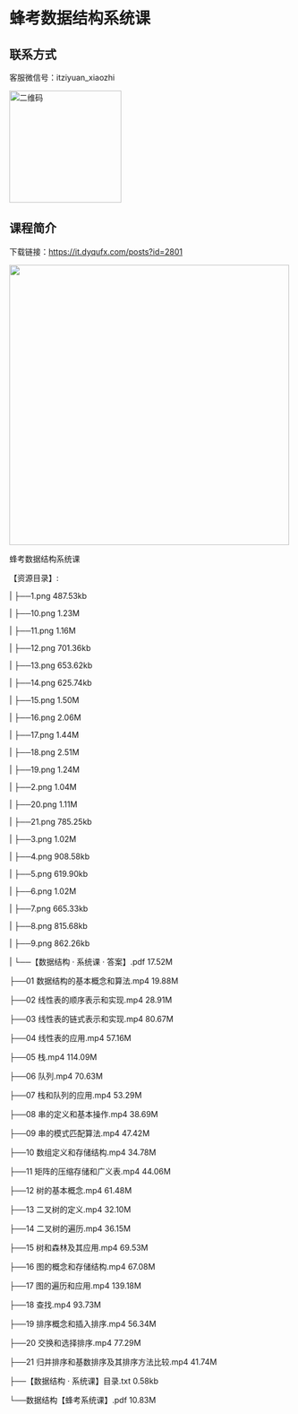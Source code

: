 # 蜂考数据结构系统课

## 联系方式

客服微信号：itziyuan_xiaozhi

<img src="https://ziyuanyun.oss-cn-guangzhou.aliyuncs.com/common/20240614073449/666b82192834a.jpg" width="200" height="200" alt="二维码">

## 课程简介

下载链接：https://it.dyqufx.com/posts?id=2801

<img src="https://ziyuanyun.oss-cn-guangzhou.aliyuncs.com/yun/20240515184325/664491cd3046c.jpg" width="500" alt="">

  蜂考数据结构系统课



 【资源目录】:

 | ├──1.png 487.53kb

 | ├──10.png 1.23M

 | ├──11.png 1.16M

 | ├──12.png 701.36kb

 | ├──13.png 653.62kb

 | ├──14.png 625.74kb

 | ├──15.png 1.50M

 | ├──16.png 2.06M

 | ├──17.png 1.44M

 | ├──18.png 2.51M

 | ├──19.png 1.24M

 | ├──2.png 1.04M

 | ├──20.png 1.11M

 | ├──21.png 785.25kb

 | ├──3.png 1.02M

 | ├──4.png 908.58kb

 | ├──5.png 619.90kb

 | ├──6.png 1.02M

 | ├──7.png 665.33kb

 | ├──8.png 815.68kb

 | ├──9.png 862.26kb

 | └──【数据结构 · 系统课 · 答案】.pdf 17.52M

 ├──01 数据结构的基本概念和算法.mp4 19.88M

 ├──02 线性表的顺序表示和实现.mp4 28.91M

 ├──03 线性表的链式表示和实现.mp4 80.67M

 ├──04 线性表的应用.mp4 57.16M

 ├──05 栈.mp4 114.09M

 ├──06 队列.mp4 70.63M

 ├──07 栈和队列的应用.mp4 53.29M

 ├──08 串的定义和基本操作.mp4 38.69M

 ├──09 串的模式匹配算法.mp4 47.42M

 ├──10 数组定义和存储结构.mp4 34.78M

 ├──11 矩阵的压缩存储和广义表.mp4 44.06M

 ├──12 树的基本概念.mp4 61.48M

 ├──13 二叉树的定义.mp4 32.10M

 ├──14 二叉树的遍历.mp4 36.15M

 ├──15 树和森林及其应用.mp4 69.53M

 ├──16 图的概念和存储结构.mp4 67.08M

 ├──17 图的遍历和应用.mp4 139.18M

 ├──18 查找.mp4 93.73M

 ├──19 排序概念和插入排序.mp4 56.34M

 ├──20 交换和选择排序.mp4 77.29M

 ├──21 归并排序和基数排序及其排序方法比较.mp4 41.74M

 ├──【数据结构 · 系统课】目录.txt 0.58kb

 └──数据结构【蜂考系统课】.pdf 10.83M

  